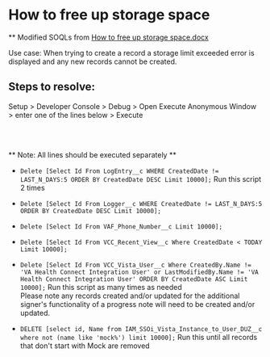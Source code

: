 # How to free up storage space

** Modified SOQLs from [How to free up storage space.docx](https://boozallen.sharepoint.com/:w:/r/teams/LITS-CCC/_layouts/15/Doc.aspx?sourcedoc=%7B19D8B7C0-21A0-4226-A192-BFB8F190E5D6%7D&file=How%20to%20free%20up%20storage%20space.docx&action=default&mobileredirect=true)

Use case: When trying to create a record a storage limit exceeded error is displayed and any new records cannot be created. 

## Steps to resolve: 

Setup > Developer Console > Debug > Open Execute Anonymous Window > enter one of the lines below > Execute

<br><br>
<!-- 
// ### Step 1
-->
** Note: All lines should be executed separately **

-   `Delete [Select Id From LogEntry__c WHERE CreatedDate != LAST_N_DAYS:5 ORDER BY CreatedDate DESC Limit 10000];`
    Run this script 2 times

-   `Delete [Select Id From Logger__c WHERE CreatedDate != LAST_N_DAYS:5 ORDER BY CreatedDate DESC Limit 10000];`

-   `Delete [Select Id From VAF_Phone_Number__c Limit 10000];`

-   `Delete [Select Id From VCC_Recent_View__c Where CreatedDate < TODAY Limit 10000];`

-   `Delete [Select Id From VCC_Vista_User__c Where CreatedBy.Name != 'VA Health Connect Integration User' or LastModifiedBy.Name != 'VA Health Connect Integration User' ORDER BY CreatedDate ASC Limit 10000];`
    Run this script as many times as needed
    <br> Please note any records created and/or updated for the additional signer's functionality of a progress note will need to be created and/or updated.

-   `DELETE [select id, Name from IAM_SSOi_Vista_Instance_to_User_DUZ__c where not (name like 'mock%') limit 10000];`
    Run this until all records that don't start with Mock are removed 

<br><br>
<!-- 
### Step 2

1. Using the data tool of choice (dataloader, dataloader io, Salesforce reports, etc.), export all the `VCC_Vista_User__c` records

1. 🚨 Delete all VistA users except for Ivo, Ryan Mills, Lisa M, Ruben, April Singleton and Mathieu.
   Or run the below script
-->
<!-- ```java
Integer i = 0;

while (i != 3){
	// Creates 4 total queue jobs, each with a delay to start 1 minute after the previous job so they actually delete the right stuff
	Id jobId = System.enqueueJob(new CICD_DeleteVistaUsersQueueable(), i);
	System.debug(jobId);
	i++;
}
``` -->
